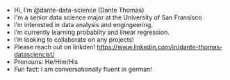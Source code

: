 -  Hi, I’m @dante-data-science (Dante Thomas)
-  I'm a senior data science major at the University of San Fransisco
-  I’m interested in data analysis and engingeering.
-  I’m currently learning probabilty and linear regression.
-  I’m looking to collaborate on any projects!
-  Please reach out on linkden! https://www.linkedin.com/in/dante-thomas-datasciencist/
-  Pronouns: He/Him/His
-  Fun fact: I am conversationally fluent in german!

